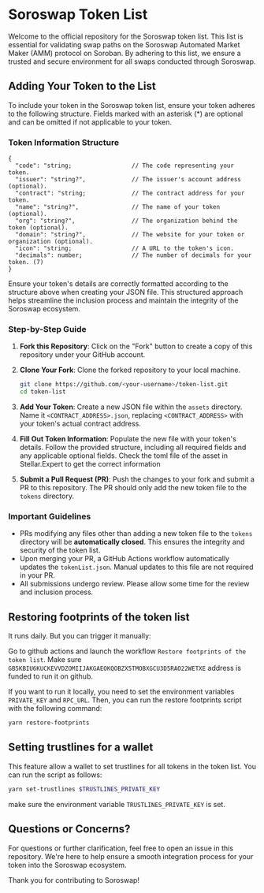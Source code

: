 # Soroswap Token List

Welcome to the official repository for the Soroswap token list. This list is essential for validating swap paths on the Soroswap Automated Market Maker (AMM) protocol on Soroban. By adhering to this list, we ensure a trusted and secure environment for all swaps conducted through Soroswap.

## Adding Your Token to the List

To include your token in the Soroswap token list, ensure your token adheres to the following structure. Fields marked with an asterisk (*) are optional and can be omitted if not applicable to your token.

### Token Information Structure

```plaintext
{
  "code": "string;                 // The code representing your token.
  "issuer": "string?",             // The issuer's account address (optional).
  "contract": "string;             // The contract address for your token.
  "name": "string?",               // The name of your token (optional).
  "org": "string?",                // The organization behind the token (optional).
  "domain": "string?",             // The website for your token or organization (optional).
  "icon": "string;                 // A URL to the token's icon.
  "decimals": number;              // The number of decimals for your token. (7)
}
```

Ensure your token's details are correctly formatted according to the structure above when creating your JSON file. This structured approach helps streamline the inclusion process and maintain the integrity of the Soroswap ecosystem.

### Step-by-Step Guide

1. **Fork this Repository**: Click on the "Fork" button to create a copy of this repository under your GitHub account.

2. **Clone Your Fork**: Clone the forked repository to your local machine.

   ```bash
   git clone https://github.com/<your-username>/token-list.git
   cd token-list
   ```

3. **Add Your Token**: Create a new JSON file within the `assets` directory. Name it `<CONTRACT_ADDRESS>.json`, replacing `<CONTRACT_ADDRESS>` with your token's actual contract address.

4. **Fill Out Token Information**: Populate the new file with your token's details. Follow the provided structure, including all required fields and any applicable optional fields. Check the toml file of the asset in Stellar.Expert to get the correct information

5. **Submit a Pull Request (PR)**: Push the changes to your fork and submit a PR to this repository. The PR should only add the new token file to the `tokens` directory.

### Important Guidelines

- PRs modifying any files other than adding a new token file to the `tokens` directory will be **automatically closed**. This ensures the integrity and security of the token list.
- Upon merging your PR, a GitHub Actions workflow automatically updates the `tokenList.json`. Manual updates to this file are not required in your PR.
- All submissions undergo review. Please allow some time for the review and inclusion process.

## Restoring footprints of the token list
It runs daily. But you can trigger it manually:

Go to github actions and launch the workflow `Restore footprints of the token list`.
Make sure `GB5KBIU6KUCKEVVDZOMIIJAKGAEOKQOBZX5TMOBXGCU3D5RAO22WETXE` address is funded to run it on github.

If you want to run it locally, you need to set the environment variables `PRIVATE_KEY` and `RPC_URL`. Then, you can run the restore footprints script with the following command:

```bash
yarn restore-footprints
```
## Setting trustlines for a wallet
This feature allow a wallet to set trustlines for all tokens in the token list. You can run the script as follows:
  
  ```bash
  yarn set-trustlines $TRUSTLINES_PRIVATE_KEY
  ```
make sure the environment variable `TRUSTLINES_PRIVATE_KEY` is set.

## Questions or Concerns?

For questions or further clarification, feel free to open an issue in this repository. We're here to help ensure a smooth integration process for your token into the Soroswap ecosystem.

Thank you for contributing to Soroswap!